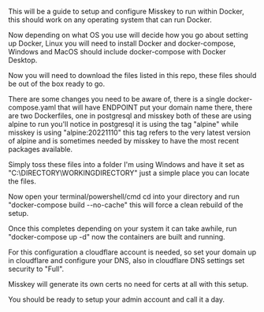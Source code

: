 This will be a guide to setup and configure Misskey to run within Docker, this should work on any operating system that can run Docker.

Now depending on what OS you use will decide how you go about setting up Docker, Linux you will need to install Docker and docker-compose, Windows and MacOS should include docker-compose with Docker Desktop.

Now you will need to download the files listed in this repo, these files should be out of the box ready to go. 

There are some changes you need to be aware of, there is a single docker-compose.yaml that will have ENDPOINT put your domain name there, there are two Dockerfiles, one in postgresql and misskey both of these are using alpine to run you'll notice in postgresql it is using the tag "alpine" while misskey is using "alpine:20221110" this tag refers to the very latest version of alpine and is sometimes needed by misskey to have the most recent packages available. 

Simply toss these files into a folder I'm using Windows and have it set as "C:\DIRECTORY\WORKINGDIRECTORY" just a simple place you can locate the files. 

Now open your terminal/powershell/cmd cd into your directory and run "docker-compose build --no-cache" this will force a clean rebuild of the setup. 

Once this completes depending on your system it can take awhile, run "docker-compose up -d" now the containers are built and running. 

For this configuration a cloudflare account is needed, so set your domain up in cloudflare and configure your DNS, also in cloudflare DNS settings set security to "Full". 

Misskey will generate its own certs no need for certs at all with this setup.

You should be ready to setup your admin account and call it a day.
